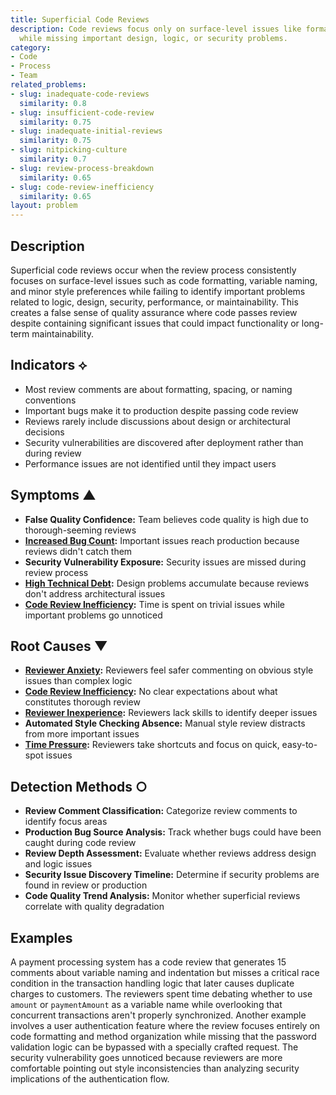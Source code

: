```yaml
---
title: Superficial Code Reviews
description: Code reviews focus only on surface-level issues like formatting and style
  while missing important design, logic, or security problems.
category:
- Code
- Process
- Team
related_problems:
- slug: inadequate-code-reviews
  similarity: 0.8
- slug: insufficient-code-review
  similarity: 0.75
- slug: inadequate-initial-reviews
  similarity: 0.75
- slug: nitpicking-culture
  similarity: 0.7
- slug: review-process-breakdown
  similarity: 0.65
- slug: code-review-inefficiency
  similarity: 0.65
layout: problem
---
```


## Description

Superficial code reviews occur when the review process consistently focuses on surface-level issues such as code formatting, variable naming, and minor style preferences while failing to identify important problems related to logic, design, security, performance, or maintainability. This creates a false sense of quality assurance where code passes review despite containing significant issues that could impact functionality or long-term maintainability.

## Indicators ⟡

- Most review comments are about formatting, spacing, or naming conventions
- Important bugs make it to production despite passing code review
- Reviews rarely include discussions about design or architectural decisions
- Security vulnerabilities are discovered after deployment rather than during review
- Performance issues are not identified until they impact users

## Symptoms ▲

- **False Quality Confidence:** Team believes code quality is high due to thorough-seeming reviews
- **[Increased Bug Count](increased-bug-count.md):** Important issues reach production because reviews didn't catch them
- **Security Vulnerability Exposure:** Security issues are missed during review process
- **[High Technical Debt](high-technical-debt.md):** Design problems accumulate because reviews don't address architectural issues
- **[Code Review Inefficiency](code-review-inefficiency.md):** Time is spent on trivial issues while important problems go unnoticed

## Root Causes ▼

- **[Reviewer Anxiety](reviewer-anxiety.md):** Reviewers feel safer commenting on obvious style issues than complex logic
- **[Code Review Inefficiency](code-review-inefficiency.md):** No clear expectations about what constitutes thorough review
- **[Reviewer Inexperience](reviewer-inexperience.md):** Reviewers lack skills to identify deeper issues
- **Automated Style Checking Absence:** Manual style review distracts from more important issues
- **[Time Pressure](time-pressure.md):** Reviewers take shortcuts and focus on quick, easy-to-spot issues

## Detection Methods ○

- **Review Comment Classification:** Categorize review comments to identify focus areas
- **Production Bug Source Analysis:** Track whether bugs could have been caught during code review
- **Review Depth Assessment:** Evaluate whether reviews address design and logic issues
- **Security Issue Discovery Timeline:** Determine if security problems are found in review or production
- **Code Quality Trend Analysis:** Monitor whether superficial reviews correlate with quality degradation

## Examples

A payment processing system has a code review that generates 15 comments about variable naming and indentation but misses a critical race condition in the transaction handling logic that later causes duplicate charges to customers. The reviewers spent time debating whether to use `amount` or `paymentAmount` as a variable name while overlooking that concurrent transactions aren't properly synchronized. Another example involves a user authentication feature where the review focuses entirely on code formatting and method organization while missing that the password validation logic can be bypassed with a specially crafted request. The security vulnerability goes unnoticed because reviewers are more comfortable pointing out style inconsistencies than analyzing security implications of the authentication flow.